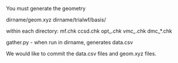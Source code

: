 
You must generate the geometry

dirname/geom.xyz
dirname/trialwf/basis/

within each directory: 
mf.chk
ccsd.chk
opt_*.chk
vmc_*.chk
dmc_*.chk

gather.py - when run in dirname, generates data.csv

We would like to commit the data.csv files and geom.xyz files.


